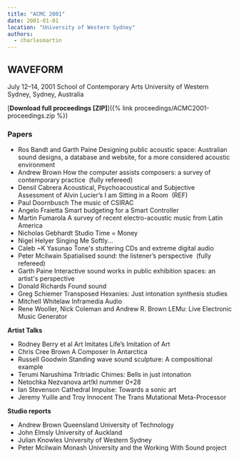 ```yaml
---
title: "ACMC 2001"
date: 2001-01-01
location: "University of Western Sydney"
authors: 
  - charlesmartin
---
```


## **WAVEFORM**

July 12–14, 2001 School of Contemporary Arts University of Western Sydney, Sydney, Australia

[**Download full proceedings \[ZIP\]**]({% link proceedings/ACMC2001-proceedings.zip %})

### **Papers**

- Ros Bandt and Garth Paine Designing public acoustic space: Australian sound designs, a database and website, for a more considered acoustic environment
- Andrew Brown How the computer assists composers: a survey of contemporary practice  (fully refereed)
- Densil Cabrera Acoustical, Psychoacoustical and Subjective Assessment of Alvin Lucier’s I am Sitting in a Room  (REF)
- Paul Doornbusch The music of CSIRAC
- Angelo Fraietta Smart budgeting for a Smart Controller
- Martin Fumarola A survey of recent electro-acoustic music from Latin America
- Nicholas Gebhardt Studio Time = Money
- Nigel Helyer Singing Me Softly...
- Caleb ~K Yasunao Tone's stuttering CDs and extreme digital audio
- Peter Mcilwain Spatialised sound: the listener’s perspective  (fully refereed)
- Garth Paine Interactive sound works in public exhibition spaces: an artist's perspective
- Donald Richards Found sound
- Greg Schiemer Transposed Hexanies: Just intonation synthesis studies
- Mitchell Whitelaw Inframedia Audio
- Rene Wooller, Nick Coleman and Andrew R. Brown LEMu: Live Electronic Music Generator

**Artist Talks**

- Rodney Berry et al Art Imitates Life’s Imitation of Art
- Chris Cree Brown A Composer In Antarctica
- Russell Goodwin Standing wave sound sculpture: A compositional example
- Terumi Narushima Tritriadic Chimes: Bells in just intonation
- Netochka Nezvanova art!kl nummer 0+28
- Ian Stevenson Cathedral Impulse: Towards a sonic art
- Jeremy Yuille and Troy Innocent The Trans Mutational Meta-Processor

**Studio reports**

- Andrew Brown Queensland University of Technology
- John Elmsly University of Auckland
- Julian Knowles University of Western Sydney
- Peter Mcilwain Monash University and the Working With Sound project
